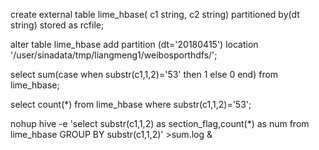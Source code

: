 create external table lime_hbase(
c1 string,
c2 string)
partitioned by(dt string)
stored as rcfile;

alter table lime_hbase add partition (dt='20180415') location '/user/sinadata/tmp/liangmeng1/weibosporthdfs/';

select sum(case when substr(c1,1,2)='53' then 1 else 0 end)  from lime_hbase;

select count(*) from lime_hbase where substr(c1,1,2)='53';


nohup hive -e 'select substr(c1,1,2) as section_flag,count(*) as num from  lime_hbase GROUP BY substr(c1,1,2)' >sum.log &
